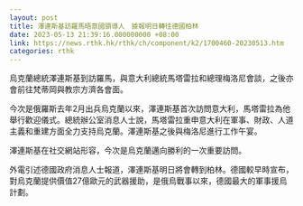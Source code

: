 ```yaml
---
layout: post
title: 澤連斯基訪羅馬晤意國領導人　據報明日轉往德國柏林
date: 2023-05-13 21:39:16.000000000 +08:00
link: https://news.rthk.hk/rthk/ch/component/k2/1700460-20230513.htm
categories: rthk
---
```


烏克蘭總統澤連斯基到訪羅馬，與意大利總統馬塔雷拉和總理梅洛尼會談，之後亦會前往梵蒂岡與教宗方濟各會面。

今次是俄羅斯去年2月出兵烏克蘭以來，澤連斯基首次訪問意大利，馬塔雷拉為他舉行歡迎儀式。總統辦公室消息人士說，馬塔雷拉重申意大利在軍事、財政、人道主義和重建方面全力支持烏克蘭。澤連斯基之後與梅洛尼進行工作午宴。

澤連斯基在社交網站形容，今次是烏克蘭邁向勝利的一次重要訪問。

外電引述德國政府消息人士報道，澤連斯基明日將會轉到柏林。德國較早時宣布，對烏克蘭提供價值27億歐元的武器援助，是俄烏戰事以來，德國最大的軍事援烏計劃。
